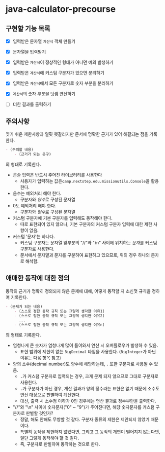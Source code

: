 # java-calculator-precourse

## 구현할 기능 목록

- [x] 입력받은 문자열 `계산식` 객체 만들기
- [x] 문자열을 입력받기
- [x] 입력받은 `계산식`이 정상적인 형태가 아니면 예외 발생하기
- [x] 입력받은 `계산식`에 커스텀 구분자가 있으면 분리하기
- [x] 입력받은 `계산식`에서 모든 구분자로 숫자 부분을 분리하기
- [x] `계산식`의 숫자 부분을 덧셈 연산하기
- [ ] 더한 결과를 출력하기


## 주의사항
잊기 쉬운 제한사항과 얼핏 헷갈리지만 문서에 명확한 근거가 있어 해결되는 점을 기록한다.  
```markdown
- (주의할 내용)
    - (근거가 되는 문구)
```
의 형태로 기록한다.  

- 콘솔 입력은 반드시 주어진 라이브러리를 사용한다
  - 사용자가 입력하는 값은`camp.nextstep.edu.missionutils.Console`을 활용한다.
- 음수는 예외처리 해야 한다.
  - 구분자와 *양수*로 구성된 문자열
- 0도 예외처리 해야 한다.
  - 구분자와 *양수*로 구성된 문자열
- 커스텀 구분자에 기본 구분자를 입력해도 동작해야 한다.
  - 따로 표현되어 있지 않으나, 기본 구분자의 커스텀 구분자 입력에 대한 제한 사항이 없음.
- 커스텀 '문자'는 하나다.
  - 커스텀 구분자는 문자열 앞부분의 "//"와 "\n" 사이에 위치하는 *문자*를 커스텀 구분자로 사용한다.
  - 문서에서 문자열과 문자를 구분하여 표현하고 있으므로, 위의 경우 하나의 문자로 해석함.

## 애매한 동작에 대한 정의
동작의 근거가 명확히 정의되지 않은 문제에 대해, 어떻게 동작할 지 소신껏 규칙을 정하여 기록한다.  
```markdown
- (문제가 되는 내용)
    - (스스로 정한 동작 규칙 또는 그렇게 생각한 이유1)
    - (스스로 정한 동작 규칙 또는 그렇게 생각한 이유2)
      ...
    - (스스로 정한 동작 규칙 또는 그렇게 생각한 이유n)
```
의 형태로 기록한다.

- 엄청나게 큰 숫자가 엄청나게 많이 들어와서 연산 시 오버플로우가 발생하 수 있음.
  - 표현 범위에 제한이 없는 `BigDecimal` 타입을 사용한다. (`BigInteger`가 아닌 이유는 다음 항목 참고)
- 양의 소수(decimal number)도 양수에 해당하는데, `.` 또한 구분자로 사용될 수 있음.
  - `.`가 커스텀 구분자로 입력되는 경우, 크게 문제 되지 않으므로 그대로 구분자로 사용한다.
  - `.`가 구분자가 아닌 경우, 계산 결과가 양의 정수라는 표현은 없기 때문에 소수도 연산 대상으로 판별하여 계산한다. 
  - 대신, 출력 시 소수점 이하가 0인 경우에는 연산 결과로 정수부만을 출력한다.
- "//"와 "\n" 사이에 숫자문자("0" ~ "9")가 주어진다면, 해당 숫자문자를 커스텀 구분자로 판별할 것인가?
  - 정말, 해도 안해도 무방할 것 같다. 구분자 종류의 제한은 제안되지 않았기 때문이다.
  - 특별히 동작을 제한하지 않았다면, 그리고 그 동작의 개연이 떨어지지 않는다면, 일단 그렇게 동작해야 할 것 같다.
  - 즉, 구분자로 판별하여 동작하는 것으로 한다.